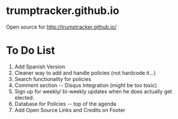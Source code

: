 # trumptracker.github.io
Open source for http://trumptracker.github.io/

# To Do List
1. Add Spanish Version
2. Cleaner way to add and handle policies (not hardcode it...)
3. Search functionality for policies
4. Comment section -- Disqus Integration (might be too toxic)
5. Sign up for weekly/ bi-weekly updates when he does actually get elected.
6. Database for Policies -- top of the agenda
7. Add Open Source Links and Credits on Footer 